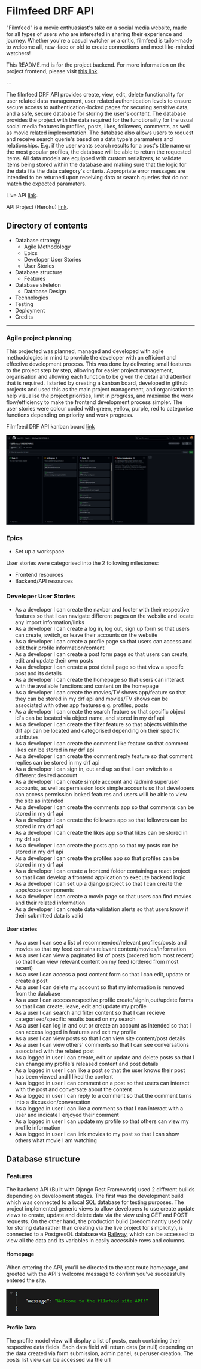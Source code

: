 # Filmfeed DRF API

"Filmfeed" is a movie enthuasiast's take on a social media website, made for all types of users who are interested in sharing their experience and journey. Whether you're a casual watcher or a critic, filmfeed is tailor-made to welcome all, new-face or old to create connections and meet like-minded watchers!

This README.md is for the project backend. For more information on the project frontend, please visit [this link](https://github.com/Liam-WB/filmfeed).

--

The filmfeed DRF API provides create, view, edit, delete functionality for user related data management, user related authentication levels to ensure secure access to authentication-locked pages for securing sensitive data, and a safe, secure database for storing the user's content. The database provides the project with the data required for the functionality for the usual social media features in profiles, posts, likes, followers, comments, as well as movie related implementation. The database also allows users to request and receive search querie's based on a data type's paramaters and relationships. E.g. if the user wants search results for a post's title name or the most popular profiles, the database will be able to return the requested items. All data models are equipped with custom serializers, to validate items being stored within the database and making sure that the logic for the data fits the data category's criteria. Appropriate error messages are intended to be returned upon receiving data or search queries that do not match the expected paramaters.

Live API [link](https://filmfeed-api-d8205608db2c.herokuapp.com/).

API Project (Heroku) [link](https://dashboard.heroku.com/apps/filmfeed-api).

## Directory of contents

* Database strategy
    * Agile Methodology
    * Epics
    * Developer User Stories
    * User Stories
* Database structure
    * Features
* Database skeleton
    * Database Design
* Technologies
* Testing
* Deployment
* Credits
---

### Agile project planning

This projected was planned, managed and developed with agile methodologies in mind to provide the developer with an efficient and effective development process. This was done by delivering small features to the project step by step, allowing for easier project management, organisation and allowing each function to be given the detail and attention that is required. I started by creating a kanban board, developed in github projects and used this as the main project management, and organisation to help visualise the project priorities, limit in progress, and maximise the work flow/efficiency to make the frontend development process simpler. The user stories were colour coded with green, yellow, purple, red to categorise functions depending on priority and work progress.

Filmfeed DRF API kanban board [link](https://github.com/users/Liam-WB/projects/8/views/1)

![Kanban](md_images/Screenshot%202024-03-24%20200746.png)

### Epics

* Set up a workspace

User stories were categorised into the 2 following milestones:

* Frontend resources
* Backend/API resources

### Developer User Stories

* As a developer I can create the navbar and footer with their respective features so that I can navigate different pages on the website and locate any import information/links
* As a developer I can create a log in, log out, sign up form so that users can create, switch, or leave their accounts on the website
* As a developer I can create a profile page so that users can access and edit their profile information/content
* As a developer I can create a post form page so that users can create, edit and update their own posts
* As a developer I can create a post detail page so that view a specifc post and its details
* As a developer I can create the homepage so that users can interact with the available functions and content on the homepage
* As a developer I can create the movies/TV shows app/feature so that they can be stored in my drf api and movies/TV shows can be associated with other app features e.g. profiles, posts
* As a developer I can create the search feature so that specific object id's can be located via object name, and stored in my drf api
* As a developer I can create the filter feature so that objects within the drf api can be located and categorised depending on their specific attributes
* As a developer I can create the comment like feature so that comment likes can be stored in my drf api
* As a developer I can create the comment reply feature so that comment replies can be stored in my drf api
* As a developer I can sign in, out and up so that I can switch to a different desired account
* As a developer I can create simple account and (admin) superuser accounts, as well as permission lock simple accounts so that developers can access permission locked features and users willl be able to view the site as intended
* As a developer I can create the comments app so that comments can be stored in my drf api
* As a developer I can create the followers app so that followers can be stored in my drf api
* As a developer I can create the likes app so that likes can be stored in my drf api
* As a developer I can create the posts app so that my posts can be stored in my drf api
* As a developer I can create the profiles app so that profiles can be stored in my drf api
* As a developer I can create a frontend folder containing a react project so that I can develop a frontend application to execute backend logic
* As a developer I can set up a django project so that I can create the apps/code components
* As a developer I can create a movie page so that users can find movies and their related information
* As a developer I can create data validation alerts so that users know if their submitted data is valid

#### User stories

* As a user I can see a list of recommended/relevant profiles/posts and movies so that my feed contains relevant content/movies/information
* As a user I can view a paginated list of posts (ordered from most recent) so that I can view relevant content on my feed (ordered from most recent)
* As a user I can access a post content form so that I can edit, update or create a post
* As a user I can delete my account so that my information is removed from the database
* As a user I can access respective profile create/signin,out/update forms so that I can create, leave, edit and update my profile
* As a user I can search and filter content so that I can recieve categorised/specific results based on my search
* As a user I can log in and out or create an account as intended so that I can access logged in features and exit my profile
* As a user I can view posts so that I can view site content/post details
* As a user I can view others' comments so that I can see conversations associated with the related post
* As a logged in user I can create, edit or update and delete posts so that I can change my profile's released content and post details
* As a logged in user I can like a post so that the user knows their post has been viewed and I liked the content
* As a logged in user I can comment on a post so that users can interact with the post and conversate about the content
* As a logged in user I can reply to a comment so that the comment turns into a discussion/conversation
* As a logged in user I can like a comment so that I can interact with a user and indicate I enjoyed their comment
* As a logged in user I can update my profile so that others can view my profile information
* As a logged in user I can link movies to my post so that I can show others what movie I am watching

## Database structure

### Features

The backend API (Built with Django Rest Framework) used 2 different buiilds depending on development stages. The first was the development build which was connected to a local SQL database for testing purposes. The project implemented generic views to allow developers to use create update views to create, update and delete data via the view using GET and POST requests. On the other hand, the production build (predominantly used only for storing data rather than creating via the live project for simplicity), is connected to a PostgresQL database via [Railway](https://railway.app/project/349253d3-daa3-45c1-90ec-dfc1af58bb4e), which can be accessed to view all the data and its variables in easily accessible rows and columns.

#### Homepage

When entering the API, you'll be directed to the root route homepage, and greeted with the API's welcome message to confirm you've successfully entered the site.

![Welcome message](md_images/Screenshot%202024-03-24%20205224.png)

#### Profile Data

The profile model view will display a list of posts, each containing their respective data fields. Each data field will return data (or null) depending on the data created via form submission, admin panel, superuser creation. The posts list view can be accessed via the url 